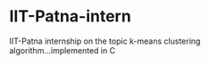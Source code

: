 # IIT-Patna-intern
IIT-Patna internship on the topic k-means clustering algorithm...implemented in C
